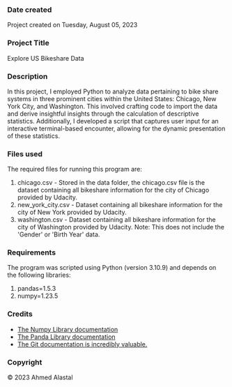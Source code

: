 ### Date created
Project created on Tuesday, August 05, 2023

### Project Title
Explore US Bikeshare Data

### Description
In this project, I employed Python to analyze data pertaining to bike share systems in three prominent cities within the United States: Chicago, New York City, and Washington. This involved crafting code to import the data and derive insightful insights through the calculation of descriptive statistics. Additionally, I developed a script that captures user input for an interactive terminal-based encounter, allowing for the dynamic presentation of these statistics.

### Files used
The required files for running this program are: 
1. chicago.csv - Stored in the data folder, the chicago.csv file is the dataset containing all bikeshare information for the city of Chicago provided by Udacity.
2. new_york_city.csv - Dataset containing all bikeshare information for the city of New York provided by Udacity.
3. washington.csv - Dataset containing all bikeshare information for the city of Washington provided by Udacity. Note: This does not include the 'Gender' or 'Birth Year' data.

### Requirements
The program was scripted using Python (version 3.10.9) and depends on the following libraries: 
1. pandas=1.5.3 
2. numpy=1.23.5

### Credits
* [The Numpy Library documentation](https://numpy.org/doc/stable/)
* [The Panda Library documentation](https://pandas.pydata.org/pandas-docs/stable/index.html)
* [The Git documentation is incredibly valuable.](https://git-scm.com/doc)

### Copyright
© 2023 Ahmed Alastal